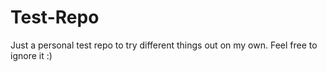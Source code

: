 # Test-Repo
Just a personal test repo to try different things out on my own. Feel free to ignore it :)
